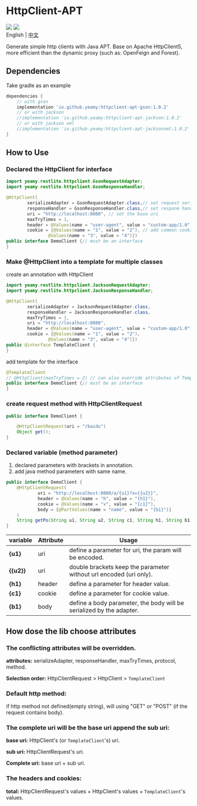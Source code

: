 # HttpClient-APT
[![](https://img.shields.io/badge/platform-Java1.8+-red)](https://developer.android.com/reference/android/database/sqlite/SQLiteDatabase) [![](https://img.shields.io/github/license/Yeamy/httpclient-apt)](https://github.com/Yeamy/httpclient-apt/blob/master/LICENSE)  
English | [中文](README-CN.md)

Generate simple http clients with Java APT. Base on Apache HttpClient5, more efficient than the dynamic proxy (such as: OpenFeign and Forest).

## Dependencies
Take gradle as an example
```gradle
dependencies {
    // with gson
    implementation 'io.github.yeamy:httpclient-apt-gson:1.0.2'
    // or with jackson
    //implementation 'io.github.yeamy:httpclient-apt-jackson:1.0.2'
    // or with jackson xml
    //implementation 'io.github.yeamy:httpclient-apt-jacksonxml:1.0.2'
}
```
## How to Use

### Declared the HttpClient for interface

```java
import yeamy.restlite.httpclient.GsonRequestAdapter;
import yeamy.restlite.httpclient.GsonResponseHandler;

@HttpClient(
        serializeAdapter = GsonRequestAdapter.class,// set request serialize adapter
        responseHandler = GsonResponseHandler.class,// set respone handler
        uri = "http://localhost:8080", // set the base uri
        maxTryTimes = 1,
        header = @Values(name = "user-agent", value = "custom-app/1.0"), // add common header
        cookie = {@Values(name = "1", value = "2"), // add common cookie
                @Values(name = "3", value = "4")})
public interface DemoClient {// must be an interface
}
```

### Make @HttpClient into a template for multiple classes

create an annotation with HttpClient

```java
import yeamy.restlite.httpclient.JacksonRequestAdapter;
import yeamy.restlite.httpclient.JacksonResponseHandler;

@HttpClient(
        serializeAdapter = JacksonRequestAdapter.class,
        responseHandler = JacksonResponseHandler.class,
        maxTryTimes = 1,
        uri = "http://localhost:8080",
        header = @Values(name = "user-agent", value = "custom-app/1.0"),
        cookie = {@Values(name = "1", value = "2"),
                @Values(name = "3", value = "4")})
public @interface TemplateClient {
}
```

add template for the interface

```java
@TemplateClient
// @HttpClient(maxTryTimes = 2) // can also override attributes of TemplateClient
public interface DemoClient {// must be an interface
}
```

### create request method with HttpClientRequest

```java
public interface DemoClient {

    @HttpClientRequest(uri = "/baidu")
    Object get();
}
```

### Declared variable (method parameter)

1. declared parameters with brackets in annotation.
2. add java method parameters with same name.

```java
public interface DemoClient {
    @HttpClientRequest(
            uri = "http://localhost:8080/a/{u1}?x={{u2}}",
            header = @Values(name = "h", value = "{h1}"),
            cookie = @Values(name = "v", value = "{c1}"),
            body = {@PartValues(name = "name", value = "{b1}")}
    )
    String getPo(String u1, String u2, String c1, String h1, String b1);
}
```

| variable   | Attribute | Usage                                                                |
|------------|-----------|----------------------------------------------------------------------|
| **{u1}**   | uri       | define a parameter for uri, the param will be encoded.               |
| **{{u2}}** | uri       | double brackets keep the parameter without url encoded (uri only).   |
| **{h1}**   | header    | define a parameter for header value.                                 |
| **{c1}**   | cookie    | define a parameter for cookie value.                                 |
| **{b1}**   | body      | define a body parameter, the body will be serialized by the adapter. |

## How dose the lib choose attributes

### The conflicting attributes will be overridden.

**attributes:** serializeAdapter, responseHandler, maxTryTimes, protocol, method.

**Selection order:** HttpClientRequest > HttpClient > `TemplateClient`

### Default http method:

if http method not defined(empty string), will using "GET" or "POST" (if the request contains body).

### The complete uri will be the base uri append the sub uri:

**base uri:** HttpClient's (or `TemplateClient`'s) uri.

**sub uri:** HttpClientRequest's uri.

**Complete uri:** base uri + sub uri.

### The headers and cookies:

**total:**  HttpClientRequest's values + HttpClient's values + `TemplateClient`'s values.